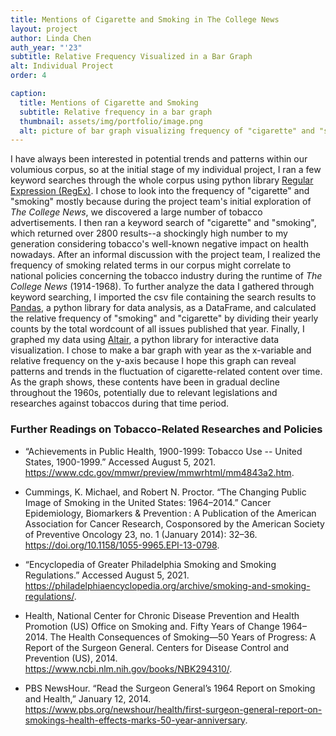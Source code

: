 ```yaml
---
title: Mentions of Cigarette and Smoking in The College News
layout: project
author: Linda Chen
auth_year: "'23"
subtitle: Relative Frequency Visualized in a Bar Graph
alt: Individual Project
order: 4

caption: 
  title: Mentions of Cigarette and Smoking
  subtitle: Relative frequency in a bar graph
  thumbnail: assets/img/portfolio/image.png
  alt: picture of bar graph visualizing frequency of "cigarette" and "smoking"
---
```


 <div id="vis"></div>


   I have always been interested in potential trends and patterns within our volumious corpus, so at the initial stage of my individual project, I ran a few keyword searches through the whole corpus using python library [Regular Expression (RegEx)](https://docs.python.org/3/library/re.html). I chose to look into the frequency of "cigarette" and "smoking" mostly because during the project team's initial exploration of *The College News*, we discovered a large number of tobacco advertisements. I then ran a keyword search of "cigarette" and "smoking", which returned over 2800 results--a shockingly high number to my generation considering tobacco's well-known negative impact on health nowadays. After an informal discussion with the project team, I realized the frequency of smoking related terms in our corpus might correlate to national policies concerning the tobacco industry during the runtime of *The College News* (1914-1968).
  To further analyze the data I gathered through keyword searching, I imported the csv file containing the search results to [Pandas](https://pandas.pydata.org/), a python library for data analysis, as a DataFrame, and calculated the relative frequency of "smoking" and "cigarette" by dividing their yearly counts by the total wordcount of all issues published that year.
  Finally, I graphed my data using [Altair](https://altair-viz.github.io/), a python library for interactive data visualization. I chose to make a bar graph with year as the x-variable and relative frequency on the y-axis because I hope this graph can reveal patterns and trends in the fluctuation of cigarette-related content over time. As the graph shows, these contents have been in gradual decline throughout the 1960s, potentially due to relevant legislations and researches against tobaccos during that time period.
  
  
### Further Readings on Tobacco-Related Researches and Policies
- “Achievements in Public Health, 1900-1999: Tobacco Use -- United States, 1900-1999.” Accessed August 5, 2021. https://www.cdc.gov/mmwr/preview/mmwrhtml/mm4843a2.htm.
- Cummings, K. Michael, and Robert N. Proctor. “The Changing Public Image of Smoking in the United States: 1964–2014.” Cancer Epidemiology, Biomarkers & Prevention : A Publication of the American Association for Cancer Research, Cosponsored by the American Society of Preventive Oncology 23, no. 1 (January 2014): 32–36. https://doi.org/10.1158/1055-9965.EPI-13-0798.
- “Encyclopedia of Greater Philadelphia Smoking and Smoking Regulations.” Accessed August 5, 2021. https://philadelphiaencyclopedia.org/archive/smoking-and-smoking-regulations/.
- Health, National Center for Chronic Disease Prevention and Health Promotion (US) Office on Smoking and. Fifty Years of Change 1964–2014. The Health Consequences of Smoking—50 Years of Progress: A Report of the Surgeon General. Centers for Disease Control and Prevention (US), 2014. https://www.ncbi.nlm.nih.gov/books/NBK294310/.
- PBS NewsHour. “Read the Surgeon General’s 1964 Report on Smoking and Health,” January 12, 2014. https://www.pbs.org/newshour/health/first-surgeon-general-report-on-smokings-health-effects-marks-50-year-anniversary.


  <script type="text/javascript" src="https://cdn.jsdelivr.net/npm//vega@5"></script>
  <script type="text/javascript" src="https://cdn.jsdelivr.net/npm//vega-lite@4.8.1"></script>
  <script type="text/javascript" src="https://cdn.jsdelivr.net/npm//vega-embed@6"></script>
  <script>
  
    (function(vegaEmbed) {
      var spec = {
  "config": {
    "view": {"continuousWidth": 400, "continuousHeight": 300, "strokeWidth": 0},
    "axis": {"grid": false}
  },
  "data": {"name": "data-0b5625db42c83f249625f7c34b292cc9"},
  "mark": {"type": "bar", "color": "#2F04AC", "size": 15},
  "encoding": {
    "opacity": {
      "condition": {"value": 1, "selection": "selector006"},
      "value": 0.7
    },
    "tooltip": [
      {"type": "ordinal", "field": "year"},
      {"type": "quantitative", "field": "relative_frequency"}
    ],
    "x": {"type": "ordinal", "axis": {"title": "Year"}, "field": "year"},
    "y": {
      "type": "quantitative",
      "axis": {"format": "%", "title": "Relative Frequency"},
      "field": "relative_frequency"
    }
  },
  "selection": {
    "selector006": {"type": "single", "on": "mouseover", "nearest": true}
  },
  "width": 1000,
  "$schema": "https://vega.github.io/schema/vega-lite/v4.8.1.json",
  "datasets": {
    "data-0b5625db42c83f249625f7c34b292cc9": [
      {"year": 1914, "relative_frequency": 0},
      {"year": 1915, "relative_frequency": 0.00000901},
      {"year": 1916, "relative_frequency": 0.0000044},
      {"year": 1917, "relative_frequency": 0},
      {"year": 1918, "relative_frequency": 0.0000065},
      {"year": 1919, "relative_frequency": 0.0000106},
      {"year": 1920, "relative_frequency": 0.0000101},
      {"year": 1921, "relative_frequency": 0.0000158},
      {"year": 1922, "relative_frequency": 0.0000364},
      {"year": 1923, "relative_frequency": 0.0000135},
      {"year": 1924, "relative_frequency": 0.0000169},
      {"year": 1925, "relative_frequency": 0.000165091},
      {"year": 1926, "relative_frequency": 0.0000541},
      {"year": 1927, "relative_frequency": 0.0000774},
      {"year": 1928, "relative_frequency": 0.000117779},
      {"year": 1929, "relative_frequency": 0.000171969},
      {"year": 1930, "relative_frequency": 0.0001555},
      {"year": 1931, "relative_frequency": 0.00033212},
      {"year": 1932, "relative_frequency": 0.000165175},
      {"year": 1933, "relative_frequency": 0.000316664},
      {"year": 1934, "relative_frequency": 0.00025019},
      {"year": 1935, "relative_frequency": 0.000180602},
      {"year": 1936, "relative_frequency": 0.000264716},
      {"year": 1937, "relative_frequency": 0.000211012},
      {"year": 1938, "relative_frequency": 0.000342496},
      {"year": 1939, "relative_frequency": 0.000296537},
      {"year": 1940, "relative_frequency": 0.000449125},
      {"year": 1941, "relative_frequency": 0.000236879},
      {"year": 1942, "relative_frequency": 0.000232155},
      {"year": 1943, "relative_frequency": 0.000301837},
      {"year": 1944, "relative_frequency": 0.000243905},
      {"year": 1945, "relative_frequency": 0.000193573},
      {"year": 1946, "relative_frequency": 0.000131988},
      {"year": 1947, "relative_frequency": 0.000252575},
      {"year": 1948, "relative_frequency": 0.000276802},
      {"year": 1949, "relative_frequency": 0.000191101},
      {"year": 1950, "relative_frequency": 0.000330139},
      {"year": 1951, "relative_frequency": 0.000329123},
      {"year": 1952, "relative_frequency": 0.000239171},
      {"year": 1953, "relative_frequency": 0.000353147},
      {"year": 1954, "relative_frequency": 0.000420463},
      {"year": 1955, "relative_frequency": 0.000448495},
      {"year": 1956, "relative_frequency": 0.000346263},
      {"year": 1957, "relative_frequency": 0.000188776},
      {"year": 1958, "relative_frequency": 0.000190097},
      {"year": 1959, "relative_frequency": 0.0000912},
      {"year": 1960, "relative_frequency": 0.0000627},
      {"year": 1961, "relative_frequency": 0.000130471},
      {"year": 1962, "relative_frequency": 0.00011425},
      {"year": 1963, "relative_frequency": 0.000091},
      {"year": 1964, "relative_frequency": 0.0000148},
      {"year": 1965, "relative_frequency": 0.0000967},
      {"year": 1966, "relative_frequency": 0.0000426},
      {"year": 1967, "relative_frequency": 0.0000702},
      {"year": 1968, "relative_frequency": 0.0000216}
    ]
  }
};
      var embedOpt = {"mode": "vega-lite"};

      function showError(el, error){
          el.innerHTML = ('<div class="error" style="color:red;">'
                          + '<p>JavaScript Error: ' + error.message + '</p>'
                          + "<p>This usually means there's a typo in your chart specification. "
                          + "See the javascript console for the full traceback.</p>"
                          + '</div>');
          throw error;
      }
      const el = document.getElementById('vis');
      vegaEmbed("#vis", spec, embedOpt)
        .catch(error => showError(el, error));
    })(vegaEmbed);

  </script>
